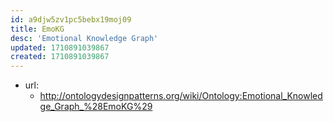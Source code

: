 ```yaml
---
id: a9djw5zv1pc5bebx19moj09
title: EmoKG
desc: 'Emotional Knowledge Graph'
updated: 1710891039867
created: 1710891039867
---
```


- url: 
  - http://ontologydesignpatterns.org/wiki/Ontology:Emotional_Knowledge_Graph_%28EmoKG%29